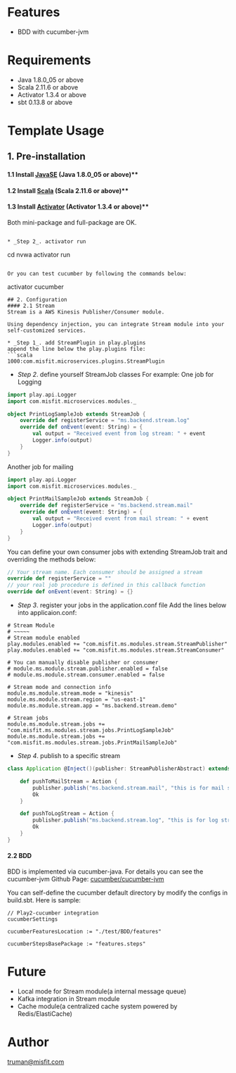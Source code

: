 
# Features
* BDD with cucumber-jvm

# Requirements
* Java 1.8.0_05 or above
* Scala 2.11.6 or above
* Activator 1.3.4 or above
* sbt 0.13.8 or above

# Template Usage
## 1. Pre-installation
#### 1.1 Install [JavaSE](http://www.oracle.com/technetwork/java/javase/downloads/index.html) (Java 1.8.0_05 or above)**

#### 1.2 Install [Scala](http://www.scala-lang.org/download/) (Scala 2.11.6 or above)**

#### 1.3 Install [Activator](https://www.typesafe.com/get-started) (Activator 1.3.4 or above)**

Both mini-package and full-package are OK.
```

* _Step 2_. activator run
```
cd nvwa
activator run
```

Or you can test cucumber by following the commands below:
```
activator cucumber
```
## 2. Configuration
#### 2.1 Stream
Stream is a AWS Kinesis Publisher/Consumer module.

Using dependency injection, you can integrate Stream module into your self-customized services.

* _Step 1_. add StreamPlugin in play.plugins
append the line below the play.plugins file:
```scala
1000:com.misfit.microservices.plugins.StreamPlugin
```

* _Step 2_. define yourself StreamJob classes
For example:
One job for Logging

```scala
import play.api.Logger
import com.misfit.microservices.modules._

object PrintLogSampleJob extends StreamJob {
	override def registerService = "ms.backend.stream.log"
	override def onEvent(event: String) = {
		val output = "Received event from log stream: " + event
		Logger.info(output)
	}
}
```
Another job for mailing
```scala
import play.api.Logger
import com.misfit.microservices.modules._

object PrintMailSampleJob extends StreamJob {
	override def registerService = "ms.backend.stream.mail"
	override def onEvent(event: String) = {
		val output = "Received event from mail stream: " + event
		Logger.info(output)
	}
}
```

You can define your own consumer jobs with extending StreamJob trait and overriding the methods below:
```scala
// Your stream name. Each consumer should be assigned a stream
override def registerService = ""
// your real job procedure is defined in this callback function
override def onEvent(event: String) = {}
```

* _Step 3_. register your jobs in the application.conf file
Add the lines below into applicaion.conf:

```
# Stream Module
# ~~~~~
# Stream module enabled
play.modules.enabled += "com.misfit.ms.modules.stream.StreamPublisher"
play.modules.enabled += "com.misfit.ms.modules.stream.StreamConsumer"

# You can manually disable publisher or consumer
# module.ms.module.stream.publisher.enabled = false
# module.ms.module.stream.consumer.enabled = false

# Stream mode and connection info
module.ms.module.stream.mode = "kinesis"
module.ms.module.stream.region = "us-east-1"
module.ms.module.stream.app = "ms.backend.stream.demo"

# Stream jobs
module.ms.module.stream.jobs += "com.misfit.ms.modules.stream.jobs.PrintLogSampleJob"
module.ms.module.stream.jobs += "com.misfit.ms.modules.stream.jobs.PrintMailSampleJob"
```

* _Step 4_. publish to a specific stream

```scala
class Application @Inject()(publisher: StreamPublisherAbstract) extends Controller {

	def pushToMailStream = Action {
		publisher.publish("ms.backend.stream.mail", "this is for mail stream.")
		Ok
	}

	def pushToLogStream = Action {
		publisher.publish("ms.backend.stream.log", "this is for log stream.")
		Ok
	}
}
```

#### 2.2 BDD
BDD is implemented via cucumber-java. For details you can see the cucumber-jvm Github Page: [cucumber/cucumber-jvm](https://github.com/cucumber/cucumber-jvm)

You can self-define the cucumber default directory by modify the configs in build.sbt. Here is sample:
```
// Play2-cucumber integration
cucumberSettings

cucumberFeaturesLocation := "./test/BDD/features"

cucumberStepsBasePackage := "features.steps"
```

# Future
* Local mode for Stream module(a internal message queue)
* Kafka integration in Stream module
* Cache module(a centralized cache system powered by Redis/ElastiCache)

# Author
truman@misfit.com
